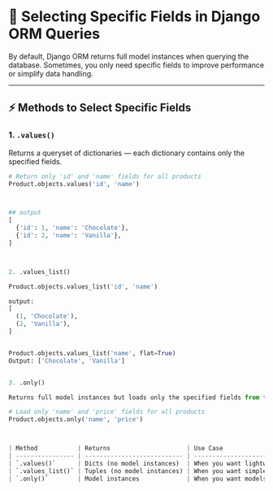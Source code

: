 # 🎯 Selecting Specific Fields in Django ORM Queries

By default, Django ORM returns full model instances when querying the database. Sometimes, you only need specific fields to improve performance or simplify data handling.

---

## ⚡ Methods to Select Specific Fields

### 1. `.values()`

Returns a queryset of dictionaries — each dictionary contains only the specified fields.

```python
# Return only 'id' and 'name' fields for all products
Product.objects.values('id', 'name')



## output
[
  {'id': 1, 'name': 'Chocolate'},
  {'id': 2, 'name': 'Vanilla'},
]



2. .values_list()

Product.objects.values_list('id', 'name')

output:
[
  (1, 'Chocolate'),
  (2, 'Vanilla'),
]


Product.objects.values_list('name', flat=True)
Output: ['Chocolate', 'Vanilla']


3. .only()

Returns full model instances but loads only the specified fields from the database.

# Load only 'name' and 'price' fields for all products
Product.objects.only('name', 'price')



| Method           | Returns                     | Use Case                                              |
| ---------------- | --------------------------- | ----------------------------------------------------- |
| `.values()`      | Dicts (no model instances)  | When you want lightweight data without model methods  |
| `.values_list()` | Tuples (no model instances) | When you want simple tuples or flat lists             |
| `.only()`        | Model instances             | When you want models but want to defer loading fields |
